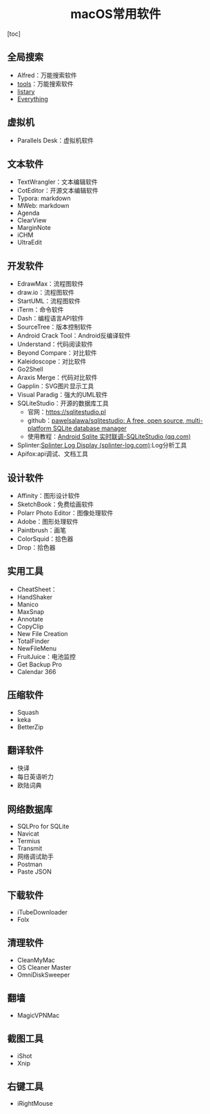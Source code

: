 <h1 align="center">macOS常用软件</h1>

[toc]

## 全局搜索

* Alfred：万能搜索软件
* [tools](https://u.tools/)：万能搜索软件
* [listary](https://www.listary.com/)
* [Everything](https://www.voidtools.com/zh-cn/)

## 虚拟机

* Parallels Desk：虚拟机软件

## 文本软件
* TextWrangler：文本编辑软件 
* CotEditor：开源文本编辑软件
* Typora: markdown
* MWeb: markdown
* Agenda
* ClearView
* MarginNote
* iCHM
* UltraEdit

## 开发软件

* EdrawMax：流程图软件
* draw.io：流程图软件
* StartUML：流程图软件
* iTerm：命令软件
* Dash：编程语言API软件
* SourceTree：版本控制软件
* Android Crack Tool：Android反编译软件
* Understand：代码阅读软件
* Beyond Compare：对比软件
* Kaleidoscope：对比软件
* Go2Shell
* Araxis Merge：代码对比软件
* Gapplin：SVG图片显示工具
* Visual Paradig：强大的UML软件
* SQLiteStudio：开源的数据库工具
  * 官网：https://sqlitestudio.pl
  * github：[pawelsalawa/sqlitestudio: A free, open source, multi-platform SQLite database manager](https://github.com/pawelsalawa/sqlitestudio)
  * 使用教程：[Android Sqlite 实时联调-SQLiteStudio (qq.com)](https://mp.weixin.qq.com/s/tXmmbJUinRaJvMbqKTzOZw)
* Splinter:[Splinter Log Display (splinter-log.com)](https://splinter-log.com/#/):Log分析工具
* Apifox:api调试、文档工具

## 设计软件
* Affinity：图形设计软件
* SketchBook：免费绘画软件
* Polarr Photo Editor：图像处理软件
* Adobe：图形处理软件
* Paintbrush：画笔
* ColorSquid：拾色器
* Drop：拾色器

## 实用工具

* CheatSheet：
* HandShaker
* Manico
* MaxSnap
* Annotate
* CopyClip
* New File Creation
* TotalFinder
* NewFileMenu
* FruitJuice：电池监控
* Get Backup Pro
* Calendar 366

## 压缩软件
* Squash
* keka
* BetterZip

## 翻译软件
* 快译
* 每日英语听力
* 欧陆词典

## 网络数据库
* SQLPro for SQLite
* Navicat
* Termius
* Transmit
* 网络调试助手
* Postman
* Paste JSON

## 下载软件
* iTubeDownloader
* Folx

## 清理软件
* CleanMyMac
* OS Cleaner Master
* OmniDiskSweeper

## 翻墙
* MagicVPNMac

## 截图工具
* iShot
* Xnip

## 右键工具
 * iRightMouse

